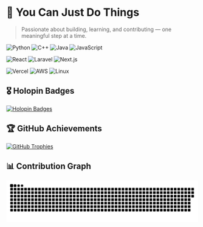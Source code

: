 <h1 align="left">💫 You Can Just Do Things</h1>

> Passionate about building, learning, and contributing — one meaningful step at a time.


![Python](https://img.shields.io/badge/Code-Python-informational?style=flat&logo=python&color=3776AB)
![C++](https://img.shields.io/badge/Code-C++-informational?style=flat&logo=c%2B%2B&color=00599C)
![Java](https://img.shields.io/badge/Code-Java-informational?style=flat&logo=java&color=007396)
![JavaScript](https://img.shields.io/badge/Code-JavaScript-informational?style=flat&logo=javascript&color=F7DF1E)

![React](https://img.shields.io/badge/Framework-React-informational?style=flat&logo=react&color=61DAFB)
![Laravel](https://img.shields.io/badge/Framework-Laravel-informational?style=flat&logo=laravel&color=FF2D20)
![Next.js](https://img.shields.io/badge/Framework-Next.js-informational?style=flat&logo=next.js&color=000000)

![Vercel](https://img.shields.io/badge/Deployment-Vercel-informational?style=flat&logo=vercel&color=000000)
![AWS](https://img.shields.io/badge/Cloud-AWS-informational?style=flat&logo=amazon-aws&color=232F3E)
![Linux](https://img.shields.io/badge/System-Linux-informational?style=flat&logo=linux&color=FCC624)


## 🎖️ Holopin Badges

[![Holopin Badges](https://holopin.me/dassohamofficial)](https://holopin.io/@dassohamofficial)


## 🏆 GitHub Achievements

<a href="https://github.com/ryo-ma/github-profile-trophy">
  <img src="https://github-profile-trophy.vercel.app/?username=itsjustasemicolon&theme=onedark&title=MultiLanguage,Commits,Repositories,Followers,Stars" alt="GitHub Trophies" />
</a>


## 📊 Contribution Graph

<div align="center">
  <picture>
    <source media="(prefers-color-scheme: dark)" srcset="https://raw.githubusercontent.com/itsjustasemicolon/itsjustasemicolon/main/output/github-contribution-grid-snake-dark.svg">
    <source media="(prefers-color-scheme: light)" srcset="https://raw.githubusercontent.com/itsjustasemicolon/itsjustasemicolon/main/output/github-contribution-grid-snake.svg">
    <img alt="GitHub contribution graph animation" src="https://raw.githubusercontent.com/itsjustasemicolon/itsjustasemicolon/main/output/github-contribution-grid-snake.svg">
  </picture>
</div>

